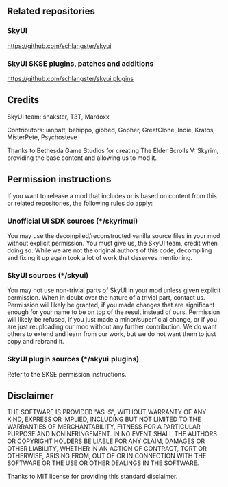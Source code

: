 Related repositories
--------------------
### SkyUI
https://github.com/schlangster/skyui

### SkyUI SKSE plugins, patches and additions
https://github.com/schlangster/skyui.plugins


Credits
-------
SkyUI team: snakster, T3T, Mardoxx

Contributors: ianpatt, behippo, gibbed, Gopher, GreatClone, Indie, Kratos, MisterPete, Psychosteve

Thanks to Bethesda Game Studios for creating The Elder Scrolls V: Skyrim, providing the base content and allowing us to mod it.


Permission instructions
-----------------------
If you want to release a mod that includes or is based on content from this or related repositories, the following rules do apply:

### Unofficial UI SDK sources (*/skyrimui)
You may use the decompiled/reconstructed vanilla source files in your mod without explicit permission.
You must give us, the SkyUI team, credit when doing so. While we are not the original authors of this code, decompiling and fixing it up again took a lot of work that deserves mentioning.

### SkyUI sources (*/skyui)
You may not use non-trivial parts of SkyUI in your mod unless given explicit permission. When in doubt over the nature of a trivial part, contact us.
Permission will likely be granted, if you made changes that are significant enough for your name to be on top of the result instead of ours.
Permission will likely be refused, if you just made a minor/superficial change, or if you are just reuploading our mod without any further contribution.
We do want others to extend and learn from our work, but we do not want them to just copy and rebrand it.

### SkyUI plugin sources (*/skyui.plugins)
Refer to the SKSE permission instructions.


Disclaimer
----------
THE SOFTWARE IS PROVIDED "AS IS", WITHOUT WARRANTY OF ANY KIND, EXPRESS OR IMPLIED, INCLUDING BUT NOT LIMITED TO THE WARRANTIES OF MERCHANTABILITY, FITNESS FOR A PARTICULAR PURPOSE AND NONINFRINGEMENT. IN NO EVENT SHALL THE AUTHORS OR COPYRIGHT HOLDERS BE LIABLE FOR ANY CLAIM, DAMAGES OR OTHER LIABILITY, WHETHER IN AN ACTION OF CONTRACT, TORT OR OTHERWISE, ARISING FROM, OUT OF OR IN CONNECTION WITH THE SOFTWARE OR THE USE OR OTHER DEALINGS IN THE SOFTWARE.

Thanks to MIT license for providing this standard disclaimer.
